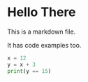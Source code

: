 # Hello There
This is a markdown file.

It has code examples too.
```python
x = 12
y = x + 3
print(y == 15)
```

